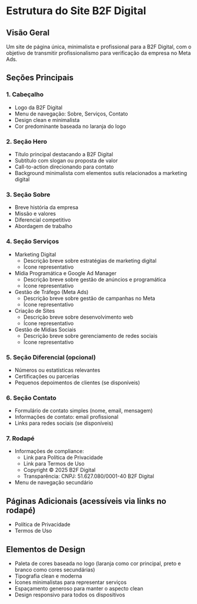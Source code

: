 # Estrutura do Site B2F Digital

## Visão Geral
Um site de página única, minimalista e profissional para a B2F Digital, com o objetivo de transmitir profissionalismo para verificação da empresa no Meta Ads.

## Seções Principais

### 1. Cabeçalho
- Logo da B2F Digital
- Menu de navegação: Sobre, Serviços, Contato
- Design clean e minimalista
- Cor predominante baseada no laranja do logo

### 2. Seção Hero
- Título principal destacando a B2F Digital
- Subtítulo com slogan ou proposta de valor
- Call-to-action direcionando para contato
- Background minimalista com elementos sutis relacionados a marketing digital

### 3. Seção Sobre
- Breve história da empresa
- Missão e valores
- Diferencial competitivo
- Abordagem de trabalho

### 4. Seção Serviços
- Marketing Digital
  - Descrição breve sobre estratégias de marketing digital
  - Ícone representativo
- Mídia Programática e Google Ad Manager
  - Descrição breve sobre gestão de anúncios e programática
  - Ícone representativo
- Gestão de Tráfego (Meta Ads)
  - Descrição breve sobre gestão de campanhas no Meta
  - Ícone representativo
- Criação de Sites
  - Descrição breve sobre desenvolvimento web
  - Ícone representativo
- Gestão de Mídias Sociais
  - Descrição breve sobre gerenciamento de redes sociais
  - Ícone representativo

### 5. Seção Diferencial (opcional)
- Números ou estatísticas relevantes
- Certificações ou parcerias
- Pequenos depoimentos de clientes (se disponíveis)

### 6. Seção Contato
- Formulário de contato simples (nome, email, mensagem)
- Informações de contato: email profissional
- Links para redes sociais (se disponíveis)

### 7. Rodapé
- Informações de compliance:
  - Link para Política de Privacidade
  - Link para Termos de Uso
  - Copyright © 2025 B2F Digital
  - Transparência: CNPJ: 51.627.080/0001-40 B2F Digital
- Menu de navegação secundário

## Páginas Adicionais (acessíveis via links no rodapé)
- Política de Privacidade
- Termos de Uso

## Elementos de Design
- Paleta de cores baseada no logo (laranja como cor principal, preto e branco como cores secundárias)
- Tipografia clean e moderna
- Ícones minimalistas para representar serviços
- Espaçamento generoso para manter o aspecto clean
- Design responsivo para todos os dispositivos
